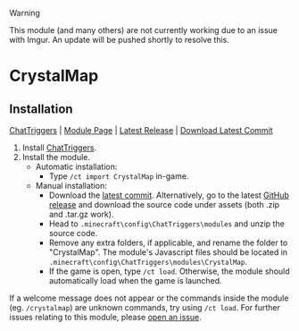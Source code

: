 > [!WARNING]
> This module (and many others) are not currently working due to an issue with Imgur. An update will be pushed shortly to resolve this.

# CrystalMap

## Installation

[ChatTriggers](https://github.com/ChatTriggers/ChatTriggers/releases/download/2.2.0/ctjs-2.2.0-1.8.9.jar) | [Module Page](https://www.chattriggers.com/modules/v/CrystalMap) | [Latest Release](github.com/cognitivitydev/CrystalMap/releases/latest) | [Download Latest Commit](https://github.com/cognitivitydev/CrystalMap/archive/refs/heads/main.zip)

1. Install [ChatTriggers](https://github.com/ChatTriggers/ChatTriggers/releases/download/2.2.0/ctjs-2.2.0-1.8.9.jar).
2. Install the module.
    * Automatic installation:
        * Type `/ct import CrystalMap` in-game.
    * Manual installation:
        * Download the [latest commit](https://github.com/cognitivitydev/CrystalMap/archive/refs/heads/main.zip). Alternatively, go to the latest [GitHub release](github.com/cognitivitydev/CrystalMap/releases/latest) and download the source code under assets (both .zip and .tar.gz work).
        * Head to `.minecraft\config\ChatTriggers\modules` and unzip the source code.
        * Remove any extra folders, if applicable, and rename the folder to "CrystalMap". The module's Javascript files should be located in `.minecraft\config\ChatTriggers\modules\CrystalMap`.
        * If the game is open, type `/ct load`. Otherwise, the module should automatically load when the game is launched.

If a welcome message does not appear or the commands inside the module (eg. `/crystalmap`) are unknown commands, try using `/ct load`.
For further issues relating to this module, please [open an issue](https://github.com/cognitivitydev/CrystalMap/issues).
